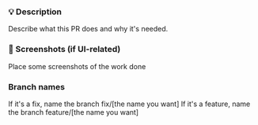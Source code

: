 ### 💡 Description

Describe what this PR does and why it's needed.

### 📸 Screenshots (if UI-related)

Place some screenshots of the work done

### Branch names

If it's a fix, name the branch fix/[the name you want]
If it's a feature, name the branch feature/[the name you want]
